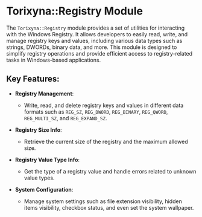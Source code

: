 # Torixyna::Registry Module

The `Torixyna::Registry` module provides a set of utilities for interacting with the Windows Registry. It allows developers to easily read, write, and manage registry keys and values, including various data types such as strings, DWORDs, binary data, and more. This module is designed to simplify registry operations and provide efficient access to registry-related tasks in Windows-based applications.

## Key Features:
- **Registry Management**: 
  - Write, read, and delete registry keys and values in different data formats such as `REG_SZ`, `REG_DWORD`, `REG_BINARY`, `REG_QWORD`, `REG_MULTI_SZ`, and `REG_EXPAND_SZ`.
  
- **Registry Size Info**: 
  - Retrieve the current size of the registry and the maximum allowed size.

- **Registry Value Type Info**: 
  - Get the type of a registry value and handle errors related to unknown value types.

- **System Configuration**: 
  - Manage system settings such as file extension visibility, hidden items visibility, checkbox status, and even set the system wallpaper.
